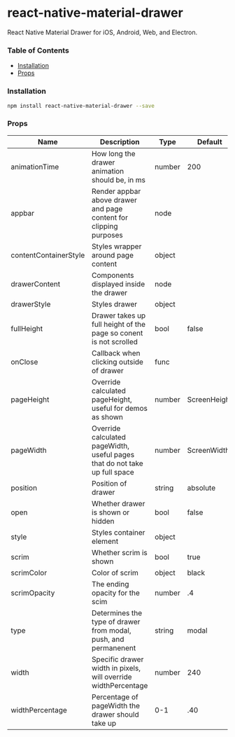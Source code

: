 # react-native-material-drawer

React Native Material Drawer for iOS, Android, Web, and Electron.

### Table of Contents

- [Installation](#installation)
- [Props](#props)

### Installation
```bash
npm install react-native-material-drawer --save
```

### Props

| Name                  | Description                                                                | Type   | Default      |
|-----------------------|----------------------------------------------------------------------------|--------|--------------|
| animationTime         | How long the drawer animation should be, in ms                             | number | 200          |
| appbar                | Render appbar above drawer and page content for clipping purposes          | node   |              |
| contentContainerStyle | Styles wrapper around page content                                         | object |              |
| drawerContent         | Components displayed inside the drawer                                     | node   |              |
| drawerStyle           | Styles drawer                                                              | object |              |
| fullHeight            | Drawer takes up full height of the page so conent is not scrolled          | bool   | false        |
| onClose               | Callback when clicking outside of drawer                                   | func   |              |
| pageHeight            | Override calculated pageHeight, useful for demos as shown                  | number | ScreenHeight |
| pageWidth             | Override calculated pageWidth, useful pages that do not take up full space | number | ScreenWidth  |
| position              | Position of drawer                                                         | string | absolute     |
| open                  | Whether drawer is shown or hidden                                          | bool   | false        |
| style                 | Styles container element                                                   | object |              |
| scrim                 | Whether scrim is shown                                                     | bool   | true         |
| scrimColor            | Color of scrim                                                             | object | black        |
| scrimOpacity          | The ending opacity for the scim                                            | number | .4           |
| type                  | Determines the type of drawer from modal, push, and permanenent            | string | modal        |
| width                 | Specific drawer width in pixels, will override widthPercentage             | number | 240          |
| widthPercentage       | Percentage of pageWidth the drawer should take up                          | 0-1    | .40          |
